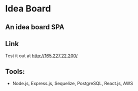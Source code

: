 # Idea Board
## An idea board SPA

## Link
Test it out at http://165.227.22.200/

## Tools:
- Node.js, Express.js, Sequelize, PostgreSQL, React.js, AWS
